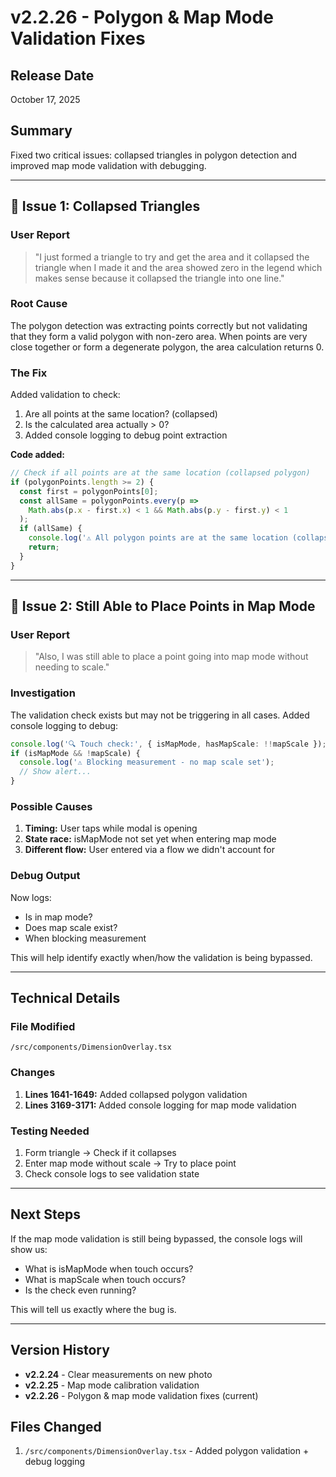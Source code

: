 # v2.2.26 - Polygon & Map Mode Validation Fixes

## Release Date
October 17, 2025

## Summary
Fixed two critical issues: collapsed triangles in polygon detection and improved map mode validation with debugging.

---

## 🐛 Issue 1: Collapsed Triangles

### User Report
> "I just formed a triangle to try and get the area and it collapsed the triangle when I made it and the area showed zero in the legend which makes sense because it collapsed the triangle into one line."

### Root Cause
The polygon detection was extracting points correctly but not validating that they form a valid polygon with non-zero area. When points are very close together or form a degenerate polygon, the area calculation returns 0.

### The Fix
Added validation to check:
1. Are all points at the same location? (collapsed)
2. Is the calculated area actually > 0?
3. Added console logging to debug point extraction

**Code added:**
```typescript
// Check if all points are at the same location (collapsed polygon)
if (polygonPoints.length >= 2) {
  const first = polygonPoints[0];
  const allSame = polygonPoints.every(p => 
    Math.abs(p.x - first.x) < 1 && Math.abs(p.y - first.y) < 1
  );
  if (allSame) {
    console.log('⚠️ All polygon points are at the same location (collapsed), skipping');
    return;
  }
}
```

---

## 🐛 Issue 2: Still Able to Place Points in Map Mode

### User Report
> "Also, I was still able to place a point going into map mode without needing to scale."

### Investigation
The validation check exists but may not be triggering in all cases. Added console logging to debug:

```typescript
console.log('🔍 Touch check:', { isMapMode, hasMapScale: !!mapScale });
if (isMapMode && !mapScale) {
  console.log('⚠️ Blocking measurement - no map scale set');
  // Show alert...
}
```

### Possible Causes
1. **Timing:** User taps while modal is opening
2. **State race:** isMapMode not set yet when entering map mode
3. **Different flow:** User entered via a flow we didn't account for

### Debug Output
Now logs:
- Is in map mode?
- Does map scale exist?
- When blocking measurement

This will help identify exactly when/how the validation is being bypassed.

---

## Technical Details

### File Modified
`/src/components/DimensionOverlay.tsx`

### Changes
1. **Lines 1641-1649:** Added collapsed polygon validation
2. **Lines 3169-3171:** Added console logging for map mode validation

### Testing Needed
1. Form triangle → Check if it collapses
2. Enter map mode without scale → Try to place point
3. Check console logs to see validation state

---

## Next Steps

If the map mode validation is still being bypassed, the console logs will show us:
- What is isMapMode when touch occurs?
- What is mapScale when touch occurs?
- Is the check even running?

This will tell us exactly where the bug is.

---

## Version History
- **v2.2.24** - Clear measurements on new photo
- **v2.2.25** - Map mode calibration validation  
- **v2.2.26** - Polygon & map mode validation fixes (current)

## Files Changed
1. `/src/components/DimensionOverlay.tsx` - Added polygon validation + debug logging
